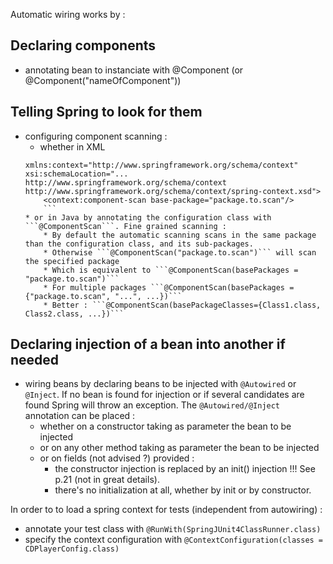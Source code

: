Automatic wiring works by :

Declaring components
--------------------
* annotating bean to instanciate with @Component (or @Component("nameOfComponent"))

Telling Spring to look for them
-------------------------------
* configuring component scanning :
    * whether in XML
    ```<beans ...
    xmlns:context="http://www.springframework.org/schema/context"
    xsi:schemaLocation="...
    http://www.springframework.org/schema/context
    http://www.springframework.org/schema/context/spring-context.xsd">
        <context:component-scan base-package="package.to.scan"/>
        ```
    * or in Java by annotating the configuration class with ```@ComponentScan```. Fine grained scanning :
        * By default the automatic scanning scans in the same package than the configuration class, and its sub-packages.
        * Otherwise ```@ComponentScan("package.to.scan")``` will scan the specified package
        * Which is equivalent to ```@ComponentScan(basePackages = "package.to.scan")```
        * For multiple packages ```@ComponentScan(basePackages = {"package.to.scan", "...", ...})```
        * Better : ```@ComponentScan(basePackageClasses={Class1.class, Class2.class, ...})```

Declaring injection of a bean into another if needed
----------------------------------------------------
* wiring beans by declaring beans to be injected with ```@Autowired``` or ```@Inject```. If no bean is found for injection or if several candidates are found Spring will throw an exception.
  The ```@Autowired/@Inject``` annotation can be placed :
    * whether on a constructor taking as parameter the bean to be injected
    * or on any other method taking as parameter the bean to be injected
    * or on fields (not advised ?) provided :
        * the constructor injection is replaced by an init() injection !!! See p.21 (not in great details).
        * there's no initialization at all, whether by init or by constructor.

In order to to load a spring context for tests (independent from autowiring) :
* annotate your test class with ```@RunWith(SpringJUnit4ClassRunner.class)```
* specify the context configuration with ```@ContextConfiguration(classes = CDPlayerConfig.class)```

